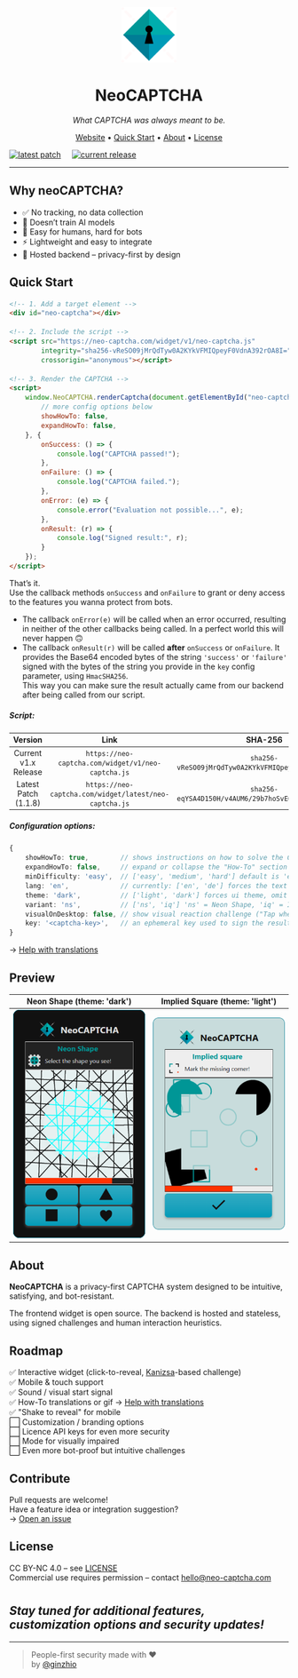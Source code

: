 <p align="center">
  <img src="public/logo-dark.png" alt="NeoCAPTCHA logo" width="100" />
</p>

<h1 align="center">NeoCAPTCHA</h1>
<p align="center"><em>What CAPTCHA was always meant to be.</em></p>

<p align="center">
  <a href="https://neo-captcha.com" target="_blank">Website</a> •
  <a href="#quick-start">Quick Start</a> •
  <a href="#about">About</a> •
  <a href="#license">License</a>
</p>  

[![latest patch](https://img.shields.io/badge/v1.1.8-00adad?label=Latest%20Patch)](https://github.com/ginzhio/neo-captcha-frontend/tree/v1.1.8)     [![current release](https://img.shields.io/github/v/release/ginzhio/neo-captcha-frontend?label=Current%20Release&color=009bb8)](https://github.com/ginzhio/neo-captcha-frontend/releases)

---

## Why neoCAPTCHA? 

- ✅ No tracking, no data collection  
- 🧠 Doesn’t train AI models  
- 🎯 Easy for humans, hard for bots  
- ⚡ Lightweight and easy to integrate  
- 🔐 Hosted backend – privacy-first by design  

## Quick Start

```html
<!-- 1. Add a target element -->
<div id="neo-captcha"></div>

<!-- 2. Include the script -->
<script src="https://neo-captcha.com/widget/v1/neo-captcha.js"
        integrity="sha256-vReSO09jMrQdTyw0A2KYkVFMIQpeyF0VdnA392rOA8I="
        crossorigin="anonymous"></script>

<!-- 3. Render the CAPTCHA -->
<script>
    window.NeoCAPTCHA.renderCaptcha(document.getElementById("neo-captcha"), {
        // more config options below
        showHowTo: false,
        expandHowTo: false,
    }, {
        onSuccess: () => {
            console.log("CAPTCHA passed!");
        },
        onFailure: () => {
            console.log("CAPTCHA failed.");
        },
        onError: (e) => {
            console.error("Evaluation not possible...", e);
        },
        onResult: (r) => {
            console.log("Signed result:", r);
        }
    });
</script>
```

That’s it.  
Use the callback methods ```onSuccess``` and ```onFailure``` to grant or deny access to the features you wanna protect from bots.  
* The callback ```onError(e)``` will be called when an error occurred, resulting in neither of the other callbacks being called. In a perfect world this will never happen :upside_down_face:  
* The callback ```onResult(r)``` will be called **after** ```onSuccess``` or ```onFailure```. It provides the Base64 encoded bytes of the string ```'success'``` or ```'failure'``` signed with the bytes of the string you provide in the ```key``` config parameter, using ```HmacSHA256```.  
This way you can make sure the result actually came from our backend after being called from our script.

##### Script:
|       Version        |                            Link                            |                          SHA-256                          |
|:--------------------:|:----------------------------------------------------------:|:---------------------------------------------------------:|
| Current v1.x Release |   ```https://neo-captcha.com/widget/v1/neo-captcha.js```   | ```sha256-vReSO09jMrQdTyw0A2KYkVFMIQpeyF0VdnA392rOA8I=``` |
| Latest Patch (1.1.8) | ```https://neo-captcha.com/widget/latest/neo-captcha.js``` | ```sha256-eqYSA4D150H/v4AUM6/29b7hoSvE00xLNsM6hi+Lqi0=``` |
 
##### Configuration options:
```ts
{
    showHowTo: true,        // shows instructions on how to solve the CAPTCHA
    expandHowTo: false,     // expand or collapse the "How-To" section initially
    minDifficulty: 'easy',  // ['easy', 'medium', 'hard'] default is 'easy'
    lang: 'en',             // currently: ['en', 'de'] forces the text to be in that language, omit for browser-default
    theme: 'dark',          // ['light', 'dark'] forces ui theme, omit for browser-default
    variant: 'ns',          // ['ns', 'iq'] 'ns' = Neon Shape, 'iq' = Implied Square, default is 'ns'
    visualOnDesktop: false, // show visual reaction challenge ("Tap when GREEN") instead of audible one when on desktop
    key: '<captcha-key>',   // an ephemeral key used to sign the result in 'onResult', use a different one for every CAPTCHA
}
```
→ [Help with translations](docs/translations.xlsx)

## Preview

|            Neon Shape (theme: 'dark')             |            Implied Square (theme: 'light')            |
|:-------------------------------------------------:|:-----------------------------------------------------:|
| ![Neon Shape](docs/neo-captcha-screenshot-ns.png) | ![Implied Square](docs/neo-captcha-screenshot-iq.png) |

## About

**NeoCAPTCHA** is a privacy-first CAPTCHA system designed to be intuitive, satisfying, and bot-resistant.

The frontend widget is open source. The backend is hosted and stateless, using signed challenges and human interaction heuristics.

## Roadmap

✅ Interactive widget (click-to-reveal, [Kanizsa](https://en.wikipedia.org/wiki/Illusory_contours)-based challenge)  
✅ Mobile & touch support  
✅ Sound / visual start signal  
✅ How-To translations or gif → [Help with translations](docs/translations.xlsx)  
✅ "Shake to reveal" for mobile  
⬜ Customization / branding options  
⬜ Licence API keys for even more security  
⬜ Mode for visually impaired  
⬜ Even more bot-proof but intuitive challenges  

## Contribute

Pull requests are welcome!  
Have a feature idea or integration suggestion?  
→ [Open an issue](https://github.com/ginzhio/neo-captcha-frontend/issues)

## License

CC BY-NC 4.0 – see [LICENSE](./LICENSE)  
Commercial use requires permission – contact hello@neo-captcha.com

#
## *Stay tuned for additional features, customization options and security updates!*

---

> People-first security made with :heart:  
> by [@ginzhio](https://github.com/ginzhio)

